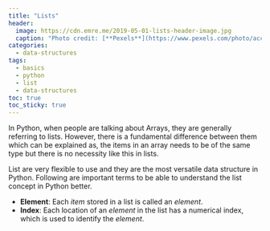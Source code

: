 ```yaml
---
title: "Lists"
header:
  image: https://cdn.emre.me/2019-05-01-lists-header-image.jpg
  caption: "Photo credit: [**Pexels**](https://www.pexels.com/photo/account-black-and-white-business-commerce-209137/)"
categories:
  - data-structures
tags:
  - basics
  - python
  - list
  - data-structures
toc: true
toc_sticky: true
---
```


In Python, when people are talking about Arrays, they are generally referring to lists. However, there is a fundamental difference between them which can be explained as, the items in an array needs to be of the same type but there is no necessity like this in lists.

List are very flexible to use and they are the most versatile data structure in Python. Following are important terms to be able to understand the list concept in Python better.



- **Element**: Each *item* stored in a list is called an *element*.
- **Index**: Each location of an *element* in the list has a numerical index, which is used to identify the *element*.

